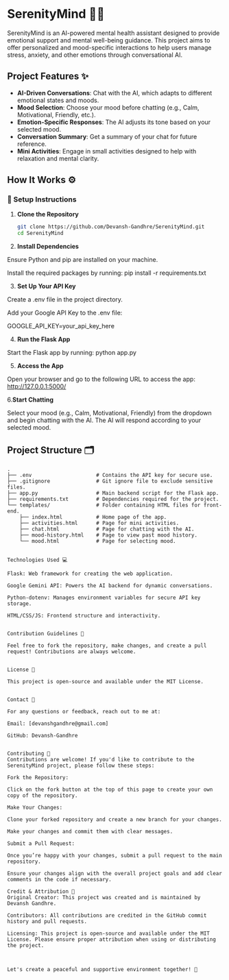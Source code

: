 # SerenityMind 🧘‍♂️

SerenityMind is an AI-powered mental health assistant designed to provide emotional support and mental well-being guidance. This project aims to offer personalized and mood-specific interactions to help users manage stress, anxiety, and other emotions through conversational AI.

## Project Features ✨

- **AI-Driven Conversations**: Chat with the AI, which adapts to different emotional states and moods.
- **Mood Selection**: Choose your mood before chatting (e.g., Calm, Motivational, Friendly, etc.).
- **Emotion-Specific Responses**: The AI adjusts its tone based on your selected mood.
- **Conversation Summary**: Get a summary of your chat for future reference.
- **Mini Activities**: Engage in small activities designed to help with relaxation and mental clarity.

How It Works ⚙️
---------------

### 🔧 Setup Instructions

1. **Clone the Repository**
   ```bash
   git clone https://github.com/Devansh-Gandhre/SerenityMind.git
   cd SerenityMind

2. **Install Dependencies**

Ensure Python and pip are installed on your machine.

Install the required packages by running:
pip install -r requirements.txt

3. **Set Up Your API Key**

Create a .env file in the project directory.

Add your Google API Key to the .env file:

GOOGLE_API_KEY=your_api_key_here

4. **Run the Flask App**

Start the Flask app by running:
python app.py

5. **Access the App**

Open your browser and go to the following URL to access the app:
http://127.0.0.1:5000/

6.**Start Chatting**

Select your mood (e.g., Calm, Motivational, Friendly) from the dropdown and begin chatting with the AI. The AI will respond according to your selected mood.



## Project Structure 🗂️

```plaintext
.
├── .env                     # Contains the API key for secure use.
├── .gitignore               # Git ignore file to exclude sensitive files.
├── app.py                   # Main backend script for the Flask app.
├── requirements.txt         # Dependencies required for the project.
└── templates/               # Folder containing HTML files for front-end.
    ├── index.html           # Home page of the app.
    ├── activities.html      # Page for mini activities.
    ├── chat.html            # Page for chatting with the AI.
    ├── mood-history.html    # Page to view past mood history.
    └── mood.html            # Page for selecting mood.


Technologies Used 💻

Flask: Web framework for creating the web application.

Google Gemini API: Powers the AI backend for dynamic conversations.

Python-dotenv: Manages environment variables for secure API key storage.

HTML/CSS/JS: Frontend structure and interactivity.


Contribution Guidelines 📝

Feel free to fork the repository, make changes, and create a pull request! Contributions are always welcome.


License 📄

This project is open-source and available under the MIT License.


Contact 💬

For any questions or feedback, reach out to me at:

Email: [devanshgandhre@gmail.com]

GitHub: Devansh-Gandhre


Contributing 🤝
Contributions are welcome! If you'd like to contribute to the SerenityMind project, please follow these steps:

Fork the Repository:

Click on the fork button at the top of this page to create your own copy of the repository.

Make Your Changes:

Clone your forked repository and create a new branch for your changes.

Make your changes and commit them with clear messages.

Submit a Pull Request:

Once you’re happy with your changes, submit a pull request to the main repository.

Ensure your changes align with the overall project goals and add clear comments in the code if necessary.

Credit & Attribution 🏅
Original Creator: This project was created and is maintained by Devansh Gandhre.

Contributors: All contributions are credited in the GitHub commit history and pull requests.

Licensing: This project is open-source and available under the MIT License. Please ensure proper attribution when using or distributing the project.



Let's create a peaceful and supportive environment together! 🌿
